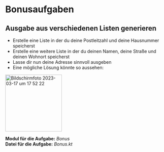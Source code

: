 # Bonusaufgaben 

## Ausgabe aus verschiedenen Listen generieren

- Erstelle eine Liste in der du deine Postleitzahl und deine Hausnummer speicherst
- Erstelle eine weitere Liste in der du deinen Namen, deine Straße und deinen Wohnort speicherst
- Lasse dir nun deine Adresse sinnvoll ausgeben
- Eine mögliche Lösung könnte so aussehen: 

<img width="178" alt="Bildschirm­foto 2023-03-17 um 17 52 22" src="https://user-images.githubusercontent.com/108675807/225969832-5d697c21-e71f-4609-8304-10c33ee68988.png">


**Modul für die Aufgabe:** *Bonus*  
**Datei für die Aufgabe:** *Bonus.kt*

